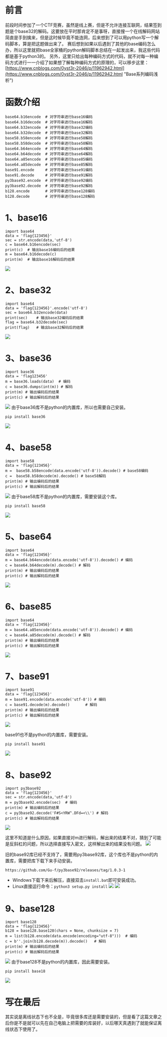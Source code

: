 # 前言
前段时间参加了一个CTF竞赛，虽然是线上赛，但是不允许连接互联网，结果签到题是个base32的解码。这要放在平时那肯定不是事呀，直接搜一个在线解码网站简直是手到擒来，但是这时候毕竟不能连网，后来想到了可以用python写一个解码脚本，算是把这题做出来了。
赛后想到如果以后遇到了其他的base编码怎么办，所以这里就把base全家桶的python解码脚本总结在一起发出来，我这些代码都是基于python3的。
另外，这里只给出每种编码方式的代码，就不对每一种编码方式进行一一介绍了如果想了解每种编码方式的原理的，可以移步这里：[https://www.cnblogs.com/0yst3r-2046/p/11962942.html](https://www.cnblogs.com/0yst3r-2046/p/11962942.html "Base系列编码浅析")

# 函数介绍
```
base64.b16encode  # 对字符串进行base16编码
base64.b16decode  # 对字符串进行base16解码
base64.b32encode  # 对字符串进行base32编码
base64.b32decode  # 对字符串进行base32解码
base58.b58encode  # 对字符串进行base58解码
base58.b58decode  # 对字符串进行base58解码
base64.b64encode  # 对字符串进行base64解码
base64.b64decode  # 对字符串进行base64解码
base64.a85encode  # 对字符串进行base85编码
base64.a85decode  # 对字符串进行base85解码
base91.encode     # 对字符串进行base91编码
base91.decode     # 对字符串进行base91解码
py3base92.encode  # 对字符串进行base92编码
py3base92.decode  # 对字符串进行base92解码
b128.encode       # 对字符串进行base128编码
b128.decode       # 对字符串进行base128解码
```
# 1、base16

	import base64
	data = 'flag{123456}'
	sec = str.encode(data,'utf-8')
	c = base64.b16encode(sec)
	print(c)  # 输出base16编码后的结果
	m = base64.b16decode(c)
	print(m)  # 输出base16解码后的结果

![](1.png)

# 2、base32

	import base64
	data = 'flag{123456}'.encode('utf-8')
	sec = base64.b32encode(data)  
	print(sec)    # 输出base32编码后的结果
	flag = base64.b32decode(sec) 
	print(flag)   # 输出base32解码后的结果

![](2.png)

# 3、base36

	import base36
	data = 'flag123456'
	m = base36.loads(data)  # 编码
	c = base36.dumps(int(m)) # 解码
	print(m) # 输出编码后的结果
	print(c) # 输出解码后的结果
![](16.png)
由于base36库不是python的内置库，所以也需要自己安装。

	pip install base36
![](15.png)

# 4、base58

	import base58
	data = 'flag{123456}'
	m =  base58.b58encode(data.encode('utf-8')).decode() # base58编码
	c =  base58.b58decode(m).decode() # base58解码
	print(m) # 输出编码后的结果
	print(c) # 输出解码后的结果

![](3.png)
由于base58库不是python的内置库，需要安装这个库。

	pip install base58
![](8.png)

# 5、base64

	import base64
	data = 'flag{123456}'
	m = base64.b64encode(data.encode('utf-8')).decode() # 编码
	c = base64.b64decode(m).decode() # 解码
	print(m) # 输出编码后的结果
	print(c) # 输出解码后的结果

![](4.png)

# 6、base85

	import base64
	data = 'flag{123456}'
	m = base64.a85encode(data.encode('utf-8')).decode() # 编码
	c = base64.a85decode(m).decode() # 解码
	print(m) # 输出编码后的结果
	print(c) # 输出解码后的结果

![](5.png)

# 7、base91

	import base91
	data = 'flag{123456}'
	m = base91.encode(data.encode('utf-8')) # 编码
	c = base91.decode(m).decode()       # 解码
	print(m) # 输出编码后的结果
	print(c) # 输出解码后的结果

![](6.png)

base91也不是python的内置库，需要安装。

	pip install base91

![](7.png)

# 8、base92

	import py3base92
	data = 'flag{123456}'
	sec = str.encode(data,'utf-8')
	m = py3base92.encode(sec)  # 编码
	print(m) # 输出编码后的结果
	c = py3base92.decode('F#S<YRW^.DFd=<\\') # 解码
	print(c) # 输出解码后的结果

![](10.png)

这里不知道是什么原因，如果直接对m进行解码，解出来的结果不对，猜到了可能是反斜杠的问题，所以选择直接写入密文，这样解出来的结果没有问题。
![](11.png)

旧的base92库已经不支持了，需要用py3base92库，这个库也不是python的内置库，需要把库下载下来手动安装。

	https://github.com/Gu-f/py3base92/releases/tag/1.0.3-1

- Windows下载下来后解压，直接双击`install.bat`即可安装成功。
- Linux直接运行命令：`python3 setup.py install`
![](9.png)
![](12.png)

# 9、base128

	import base128
	data = 'flag{123456}'
	b128 = base128.base128(chars = None, chunksize = 7)
	m = list(b128.encode(data.encode(encoding="utf-8")))  # 编码
	c = b''.join(b128.decode(m)).decode()   # 解码
	print(m) # 输出编码后的结果
	print(c) # 输出解码后的结果
![](14.png)
由于base128不是python的内置库，因此需要安装。

	pip install base18
![](13.png)

# 写在最后
其实说是离线状态下也不全是，毕竟很多库还是需要安装的，但是看了这篇文章之后你是不是就可以先在自己电脑上把需要的库装好，以后哪天真遇到了就能保证离线状态下使用了。
